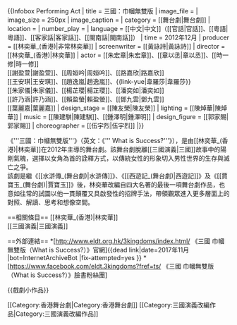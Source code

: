 {{Infobox Performing Act 
| title = 三國：巾幗無雙版
| image_file = 
| image_size = 250px
| image_caption = 
| category = [[舞台劇|舞台劇]]
| location =
| number_play =
| language = [[中文|中文]]（[[官話|官話]]、[[粵語|粵語]]、[[客家話|客家話]]、[[閩南話|閩南話]]）
| time = 2012年12月
| producer = [[林奕華_(香港)|非常林奕華]]
| screenwriter = [[黃詠詩|黃詠詩]]
| director = [[林奕華_(香港)|林奕華]]
| actor = [[朱宏章|朱宏章]]、[[章以丞|章以丞]]、[[時一修|時一修]]<br>[[謝盈萱|謝盈萱]]、[[周姮吟|周姮吟]]、[[路嘉欣|路嘉欣]]<br>[[王安琪|王安琪]]、[[趙逸嵐|趙逸嵐]]、{{link-yue|韋羅莎|韋羅莎}}<br>[[朱家儀|朱家儀]]、[[楊芷瓔|楊芷瓔]]、[[潘奕如|潘奕如]]<br>[[許乃涵|許乃涵]]、[[賴盈螢|賴盈螢]]、[[鄧九雲|鄧九雲]]<br>[[葉麗嘉|葉麗嘉]]
| design_stage = [[陳友榮|陳友榮]]
| lighting = [[陳焯華|陳焯華]]
| music = [[陳建騏|陳建騏]]、[[鍾澤明|鍾澤明]]
| design_figure = [[郭家賜|郭家賜]]
| choreographer = [[伍宇烈|伍宇烈]]
|}}

《'''三國：巾幗無雙版'''》（英文：《''' What is Success?'''》），是由[[林奕華_(香港)|林奕華]]在2012年主導的舞台劇。該舞台劇脫離[[三國演義|三國]]故事中的陽剛氣魄，選擇以女角為首的詮釋方式，以傳統女性的形象切入男性世界的生存與滅亡之爭。<br />
該劇是繼《[[水滸傳_(舞台劇)|水滸傳]]》、《[[西遊記_(舞台劇)|西遊記]]》及《[[賈寶玉_(舞台劇)|賈寶玉]]》後，林奕華改編自四大名著的最後一項舞台劇作品，也意如往常的試圖以他一貫顛覆又具啟發性的招牌手法，帶領觀眾進入更多層面上的對照、解讀、思考和想像空間。

==相關條目==
[[林奕華_(香港)|林奕華]]<br />
[[三國演義|三國演義]]

==外部連結==
*[http://www.eldt.org.hk/3kingdoms/index.html/ 《三國 巾幗無雙版（What is Success?）》官網]{{dead link|date=2017年11月 |bot=InternetArchiveBot |fix-attempted=yes }}
*[https://www.facebook.com/eldt.3kingdoms?fref=ts/ 《三國 巾幗無雙版（What is Success?）》臉書粉絲團]

{{戲劇小作品}}

[[Category:香港舞台劇|Category:香港舞台劇]]
[[Category:三國演義改編作品|Category:三國演義改編作品]]